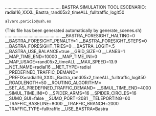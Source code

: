 .............................................
    BASTRA SIMULATION TOOL
    ESCENARIO: radial16_XXXL_Bastra_rand05x2_timeALL_fulltraffic_logit50

    alvaro.paricio@uah.es
(This file has been generated automatically by generate_scenes.sh)
.............................................
__BASTRA_FORESIGHT_HALTING=0
__BASTRA_FORESIGHT_PENALTY=1
__BASTRA_FORESIGHT_STEPS=0
__BASTRA_FORESIGHT_TRIES=0
__BASTRA_LOGIT=.5
__BASTRA_USE_BALANCE=true
__GRID_SIZE=0
__LANES=1
__MAP_TIME_END=10000
__MAP_TIME_INI=0
__MAP_USAGE=rand05x2_timeALL
__MAX_SPEED=13.9
__NET_NAME=radial16
__NET_TYPE=radial
__PREDEFINED_TRAFFIC_DEMAND=
__PREFIX=radial16_XXXL_Bastra_rand05x2_timeALL_fulltraffic_logit50
__ROADLENGTH=50
__ROUTING_ALGORITHM=
__SET_AS_PREDEFINED_TRAFFIC_DEMAND=
__SIMUL_TIME_END=4000
__SIMUL_TIME_INI=0
__SPIDER_ARMS=16
__SPIDER_CIRCLES=16
__SUMO_GUI=false
__SUMO_PORT=2081
__TELEPORTING=60
__TRAFFIC_BASELINE=8000
__TRAFFIC_BRANCH=2000
__TRAFFIC_TYPE=fulltraffic
__USE_BASTRA=Bastra
